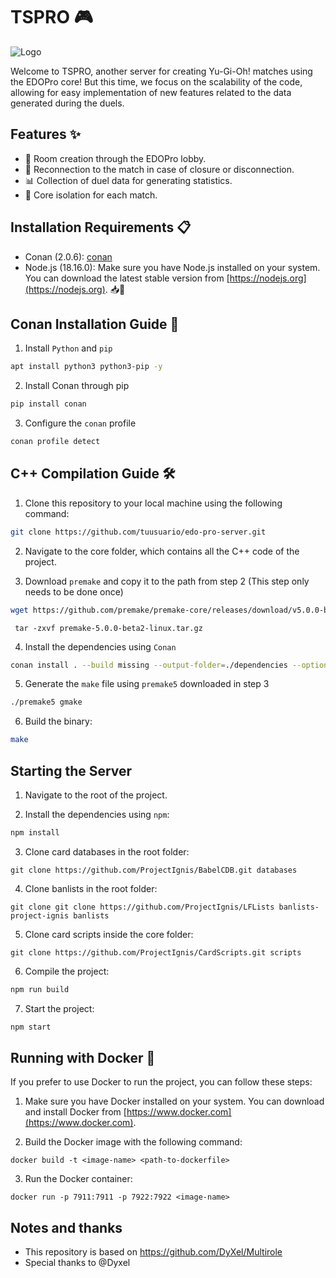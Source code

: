 # TSPRO 🎮


![Logo](https://raw.githubusercontent.com/diangogav/EDOpro-server-ts/main/assets/1.svg)

Welcome to TSPRO, another server for creating Yu-Gi-Oh! matches using the EDOPro core! But this time, we focus on the scalability of the code, allowing for easy implementation of new features related to the data generated during the duels.

## Features ✨

- 🏰 Room creation through the EDOPro lobby.
- 🔌 Reconnection to the match in case of closure or disconnection.
- 📊 Collection of duel data for generating statistics.
- 🚀 Core isolation for each match.

## Installation Requirements 📋

- Conan (2.0.6): [conan](https://conan.io/)
- Node.js (18.16.0): Make sure you have Node.js installed on your system. You can download the latest stable version from [https://nodejs.org](https://nodejs.org). 📥🚀

## Conan Installation Guide 🚀

1. Install `Python` and `pip`

```bash
apt install python3 python3-pip -y
```

2. Install Conan through pip

```bash
pip install conan
```

3. Configure the `conan` profile

```bash
conan profile detect
```

## C++ Compilation Guide 🛠️

1. Clone this repository to your local machine using the following command:

```bash
git clone https://github.com/tuusuario/edo-pro-server.git
```

2. Navigate to the core folder, which contains all the C++ code of the project.

3. Download `premake` and copy it to the path from step 2 (This step only needs to be done once)

```bash
wget https://github.com/premake/premake-core/releases/download/v5.0.0-beta2/premake-5.0.0-beta2-linux.tar.gz
```

```
 tar -zxvf premake-5.0.0-beta2-linux.tar.gz
```

4.  Install the dependencies using `Conan`

```bash
conan install . --build missing --output-folder=./dependencies --options=libcurl/8.6.0:shared=True
```

5.  Generate the `make` file using `premake5` downloaded in step 3

```bash
./premake5 gmake
```

6.  Build the binary:

```bash
make
```

## Starting the Server

1. Navigate to the root of the project.

2. Install the dependencies using `npm`:

```bash
npm install
```

3. Clone card databases in the root folder:
```
git clone https://github.com/ProjectIgnis/BabelCDB.git databases
```

4. Clone banlists in the root folder:
```
git clone git clone https://github.com/ProjectIgnis/LFLists banlists-project-ignis banlists
```

5. Clone card scripts inside the core folder:
```
git clone https://github.com/ProjectIgnis/CardScripts.git scripts
```

6. Compile the project:

```bash
npm run build
```

7. Start the project:

```bash
npm start
```

## Running with Docker 🐳

If you prefer to use Docker to run the project, you can follow these steps:

1. Make sure you have Docker installed on your system. You can download and install Docker from [https://www.docker.com](https://www.docker.com).

2. Build the Docker image with the following command:
```
docker build -t <image-name> <path-to-dockerfile>
```

3. Run the Docker container:
```
docker run -p 7911:7911 -p 7922:7922 <image-name>
```

## Notes and thanks

- This repository is based on https://github.com/DyXel/Multirole
- Special thanks to @Dyxel
